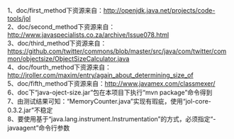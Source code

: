 1、doc/first_method下资源来自：http://openjdk.java.net/projects/code-tools/jol<br/>
2、doc/second_method下资源来自：http://www.javaspecialists.co.za/archive/Issue078.html<br/>
3、doc/third_method下资源来自：https://github.com/twitter/commons/blob/master/src/java/com/twitter/common/objectsize/ObjectSizeCalculator.java<br/>
4、doc/fourth_method下资源来自：http://jroller.com/maxim/entry/again_about_determining_size_of<br/>
5、doc/fifth_method下资源来自：http://www.javamex.com/classmexer/<br/>
6、doc下“java-oject-size.jar”包在本项目下执行“mvn package”命令得到<br/>
7、由测试结果可知：“MemoryCounter.java”实现有瑕疵，使用“jol-core-0.3.2.jar”不稳定<br/>
8、要使用基于“java.lang.instrument.Instrumentation”的方式，必须指定“-javaagent”命令行参数<br/>
